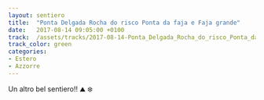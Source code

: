 ```yaml
---
layout: sentiero
title:  "Ponta Delgada Rocha do risco Ponta da faja e Faja grande"
date:   2017-08-14 09:05:00 +0100
track:  /assets/tracks/2017-08-14-Ponta_Delgada_Rocha_do_risco_Ponta_da_faja_e_Faja_grande.gpx
track_color: green
categories:
- Estero
- Azzorre
---
```


Un altro bel sentiero!! :mountain: :snowflake: